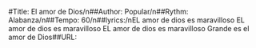 #Title: El amor de Dios/n##Author: Popular/n##Rythm: Alabanza/n##Tempo: 60/n##lyrics:/nEL amor de dios es maravilloso
EL amor de dios es maravilloso
EL amor de dios es maravilloso
Grande es el amor de Dios##URL: 